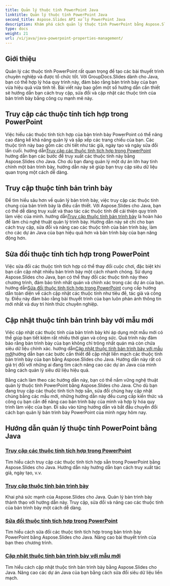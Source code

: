 ```yaml
---
title: Quản lý thuộc tính PowerPoint Java
linktitle: Quản lý thuộc tính PowerPoint Java
second_title: Aspose.Slides API xử lý PowerPoint Java
description: Khám phá cách quản lý thuộc tính PowerPoint bằng Aspose.Slides cho Java. Truy cập, sửa đổi và cập nhật các thuộc tính một cách dễ dàng bằng các hướng dẫn toàn diện của chúng tôi.
type: docs
weight: 21
url: /vi/java/java-powerpoint-properties-management/
---
```


## Giới thiệu

Quản lý các thuộc tính PowerPoint rất quan trọng để tạo các bài thuyết trình chuyên nghiệp và được tổ chức tốt. Với GroupDocs.Slides dành cho Java, bạn có thể hợp lý hóa quy trình này, đảm bảo rằng bản trình bày của bạn vừa hiệu quả vừa tinh tế. Bài viết này bao gồm một số hướng dẫn cần thiết sẽ hướng dẫn bạn cách truy cập, sửa đổi và cập nhật các thuộc tính của bản trình bày bằng công cụ mạnh mẽ này.

## Truy cập các thuộc tính tích hợp trong PowerPoint

Việc hiểu các thuộc tính tích hợp của bản trình bày PowerPoint có thể nâng cao đáng kể khả năng quản lý và sắp xếp các trang chiếu của bạn. Các thuộc tính này bao gồm các chi tiết như tác giả, ngày tạo và ngày sửa đổi lần cuối. hướng dẫn[Truy cập các thuộc tính tích hợp trong PowerPoint](./access-built-in-properties-powerpoint/) hướng dẫn bạn các bước để truy xuất các thuộc tính này bằng Aspose.Slides cho Java. Cho dù bạn đang quản lý một dự án lớn hay tinh chỉnh một bản trình bày, hướng dẫn này sẽ giúp bạn truy cập siêu dữ liệu quan trọng một cách dễ dàng.

## Truy cập thuộc tính bản trình bày

 Để tìm hiểu sâu hơn về quản lý bản trình bày, việc truy cập các thuộc tính chung của bản trình bày là điều cần thiết. Với Aspose.Slides cho Java, bạn có thể dễ dàng truy xuất và thao tác các thuộc tính để cải thiện quy trình làm việc của mình. hướng dẫn[Truy cập thuộc tính bản trình bày](./access-presentation-properties/) là hoàn hảo để làm chủ nghệ thuật quản lý trình bày. Hướng dẫn này sẽ chỉ cho bạn cách truy cập, sửa đổi và nâng cao các thuộc tính của bản trình bày, làm cho các dự án Java của bạn hiệu quả hơn và bản trình bày của bạn năng động hơn.

## Sửa đổi thuộc tính tích hợp trong PowerPoint

 Việc sửa đổi các thuộc tính tích hợp có thể thay đổi cuộc chơi, đặc biệt khi bạn cần cập nhật nhiều bản trình bày một cách nhanh chóng. Sử dụng Aspose.Slides cho Java, bạn có thể thay đổi các thuộc tính này theo chương trình, đảm bảo tính nhất quán và chính xác trong các dự án của bạn. hướng dẫn[Sửa đổi thuộc tính tích hợp trong PowerPoint](./modify-built-in-properties-powerpoint/) cung cấp hướng dẫn toàn diện về cách cập nhật các thuộc tính như tiêu đề, tác giả và công ty. Điều này đảm bảo rằng bài thuyết trình của bạn luôn phản ánh thông tin mới nhất và duy trì hình thức chuyên nghiệp.

## Cập nhật thuộc tính bản trình bày với mẫu mới

 Việc cập nhật các thuộc tính của bản trình bày khi áp dụng một mẫu mới có thể giúp bạn tiết kiệm rất nhiều thời gian và công sức. Quá trình này đảm bảo rằng bản trình bày của bạn không chỉ trông nhất quán mà còn chứa siêu dữ liệu chính xác. hướng dẫn[Cập nhật thuộc tính bản trình bày với mẫu mới](./update-presentation-properties-new-template/)hướng dẫn bạn các bước cần thiết để cập nhật liền mạch các thuộc tính bản trình bày của bạn bằng Aspose.Slides cho Java. Hướng dẫn này rất có giá trị đối với những ai đang tìm cách nâng cao các dự án Java của mình bằng cách quản lý siêu dữ liệu hiệu quả.

Bằng cách làm theo các hướng dẫn này, bạn có thể nắm vững nghệ thuật quản lý thuộc tính PowerPoint bằng Aspose.Slides cho Java. Cho dù bạn đang truy cập các thuộc tính tích hợp sẵn, sửa đổi chúng hay cập nhật chúng bằng các mẫu mới, những hướng dẫn này đều cung cấp kiến thức và công cụ bạn cần để nâng cao bản trình bày của mình và hợp lý hóa quy trình làm việc của bạn. Đi sâu vào từng hướng dẫn và bắt đầu chuyển đổi cách bạn quản lý bản trình bày PowerPoint của mình ngay hôm nay.
## Hướng dẫn quản lý thuộc tính PowerPoint bằng Java
### [Truy cập các thuộc tính tích hợp trong PowerPoint](./access-built-in-properties-powerpoint/)
Tìm hiểu cách truy cập các thuộc tính tích hợp sẵn trong PowerPoint bằng Aspose.Slides cho Java. Hướng dẫn này hướng dẫn bạn cách truy xuất tác giả, ngày tạo, v.v.
### [Truy cập thuộc tính bản trình bày](./access-presentation-properties/)
Khai phá sức mạnh của Aspose.Slides cho Java. Quản lý bản trình bày thành thạo với hướng dẫn này. Truy cập, sửa đổi và nâng cao các thuộc tính của bản trình bày một cách dễ dàng.
### [Sửa đổi thuộc tính tích hợp trong PowerPoint](./modify-built-in-properties-powerpoint/)
Tìm hiểu cách sửa đổi các thuộc tính tích hợp trong bản trình bày PowerPoint bằng Aspose.Slides cho Java. Nâng cao bài thuyết trình của bạn theo chương trình.
### [Cập nhật thuộc tính bản trình bày với mẫu mới](./update-presentation-properties-new-template/)
Tìm hiểu cách cập nhật thuộc tính bản trình bày bằng Aspose.Slides cho Java. Nâng cao các dự án Java của bạn bằng cách sửa đổi siêu dữ liệu liền mạch.